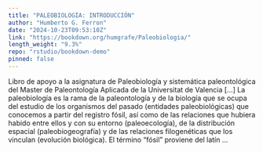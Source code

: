 ```yaml
---
title: "PALEOBIOLOGÍA: INTRODUCCIÓN"
author: "Humberto G. Ferron"
date: "2024-10-23T09:53:10Z"
link: "https://bookdown.org/humgrafe/Paleobiologia/"
length_weight: "9.3%"
repo: "rstudio/bookdown-demo"
pinned: false
---
```


Libro de apoyo a la asignatura de Paleobiología y sistemática paleontológica del Master de Paleontología Aplicada de la Universitat de Valencia [...] La paleobiología es la rama de la paleontología y de la biología que se ocupa del estudio de los organismos del pasado (entidades paleobiológicas) que conocemos a partir del registro fósil, así como de las relaciones que hubiera habido entre ellos y con su entorno (paleoecología), de la distribución espacial (paleobiogeografía) y de las relaciones filogenéticas que los vinculan (evolución biológica). El término “fósil” proviene del latín ...
